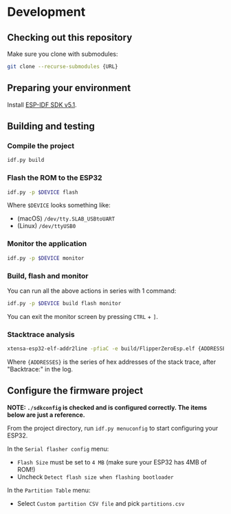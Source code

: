 # Development

## Checking out this repository

Make sure you clone with submodules:

```bash
git clone --recurse-submodules {URL}
```

## Preparing your environment

Install [ESP-IDF SDK v5.1](https://docs.espressif.com/projects/esp-idf/en/v5.1/esp32/get-started/index.html).

## Building and testing

### Compile the project

```bash
idf.py build
```

### Flash the ROM to the ESP32

```bash
idf.py -p $DEVICE flash
```

Where `$DEVICE` looks something like:
- (macOS) `/dev/tty.SLAB_USBtoUART`
- (Linux) `/dev/ttyUSB0`

### Monitor the application

```bash
idf.py -p $DEVICE monitor
```

### Build, flash and monitor

You can run all the above actions in series with 1 command:

```bash
idf.py -p $DEVICE build flash monitor
```

You can exit the monitor screen by pressing `CTRL` + `]`.

### Stacktrace analysis

```bash
xtensa-esp32-elf-addr2line -pfiaC -e build/FlipperZeroEsp.elf {ADDRESSES}
```

Where `{ADDRESSES}` is the series of hex addresses of the stack trace, after "Backtrace:" in the log.

## Configure the firmware project

**NOTE: `./sdkconfig` is checked and is configured correctly.
The items below are just a reference.**

From the project directory, run `idf.py menuconfig` to start configuring your ESP32.

In the `Serial flasher config` menu:

* `Flash Size` must be set to `4 MB` (make sure your ESP32 has 4MB of ROM!)
* Uncheck `Detect flash size when flashing bootloader`

In the `Partition Table` menu:

* Select `Custom partition CSV file` and pick `partitions.csv`

